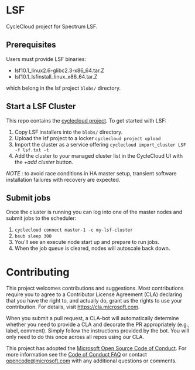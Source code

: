 
# LSF 

CycleCloud project for Spectrum LSF.

## Prerequisites

Users must provide LSF binaries:

* lsf10.1_linux2.6-glibc2.3-x86_64.tar.Z
* lsf10.1_lsfinstall_linux_x86_64.tar.Z

which belong in the lsf project `blobs/` directory.

## Start a LSF Cluster

This repo contains the [cyclecloud project](https://docs.microsoft.com/en-us/azure/cyclecloud/projects).  To get started with LSF:

1. Copy LSF installers into the `blobs/` directory.
1. Upload the lsf project to a locker `cyclecloud project upload`
1. Import the cluster as a service offering `cyclecloud import_cluster LSF -f lsf.txt -t`
1. Add the cluster to your managed cluster list in the CycleCloud UI with the _+add cluster_ button.

_NOTE_ : to avoid race conditions in HA master setup, transient software 
installation failures with recovery are expected.

## Submit jobs

Once the cluster is running you can log into one of the master nodes and submit
jobs to the scheduler:

1. `cyclecloud connect master-1 -c my-lsf-cluster`
1. `bsub sleep 300`
1. You'll see an execute node start up and prepare to run jobs.
1. When the job queue is cleared, nodes will autoscale back down.

# Contributing

This project welcomes contributions and suggestions.  Most contributions require you to agree to a
Contributor License Agreement (CLA) declaring that you have the right to, and actually do, grant us
the rights to use your contribution. For details, visit https://cla.microsoft.com.

When you submit a pull request, a CLA-bot will automatically determine whether you need to provide
a CLA and decorate the PR appropriately (e.g., label, comment). Simply follow the instructions
provided by the bot. You will only need to do this once across all repos using our CLA.

This project has adopted the [Microsoft Open Source Code of Conduct](https://opensource.microsoft.com/codeofconduct/).
For more information see the [Code of Conduct FAQ](https://opensource.microsoft.com/codeofconduct/faq/) or
contact [opencode@microsoft.com](mailto:opencode@microsoft.com) with any additional questions or comments.
